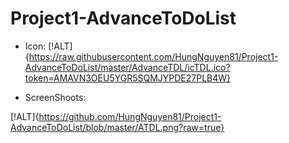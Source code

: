 # Project1-AdvanceToDoList

* Icon:
[!ALT]{https://raw.githubusercontent.com/HungNguyen81/Project1-AdvanceToDoList/master/AdvanceTDL/icTDL.ico?token=AMAVN3OEU5YGR5SQMJYPDE27PLB4W}

* ScreenShoots:

[!ALT]{https://github.com/HungNguyen81/Project1-AdvanceToDoList/blob/master/ATDL.png?raw=true}
